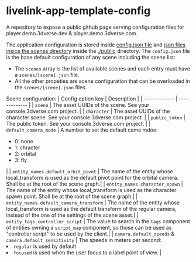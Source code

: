 # livelink-app-template-config
A repository to expose a public github page serving configuration files for player.demo.3dverse.dev &amp; player.demo.3dverse.com.

The application configuration is stored inside [config.json file](./public/config.json) and [json files insice the scenes directory](./public/scenes)
inside the [./public](./public) directory. The `config.json` file is the base default configuration of any scene including the scene list:

-   The `scenes` array is the list of available scenes and each entry must have a `scenes/[scene].json` file.
-   All the other propeties are scene configuration that can be overloaded in the `scenes/[scene].json` files.

Scene configuration:
| Config option key | Description |
| ------------- | ------------- |
| `scene` | The asset UUIDs of the scene. See your console.3dverse.com project. |
| `character` | The asset UUIDs of the character scene. See your console.3dverse.com project. |
| `public_token` | The public token. See your console.3dverse.com project. |
| `default_camera_mode` | A number to set the default came mdoe: <ul><li>0: none</li><li>1: chracter</li><li>2: orbital</li><li>3: fly</li></ul> |
| `entity_names.default_orbit_pivot` | The name of the entity whose local_transform is used as the default pivot point for the orbital camera. Shall be at the root of the scene graph.|
| `entity_names.character_spawn` | The name of the entity whose local_transform is used as the character spawn point. Shall be at the root of the scene graph.|
| `entity_names.default_camera_transform` | The name of the entity whose local_transform is used as the default transform of the regular camera, instead of the one of the settings of the scene asset.|
| `entity_tags.controller_script` | The value to search in the `tags` component of entities owning a `script_map` component, so those can be used as "controller script" to be used by the client.|
| `camera.default_speeds` & `camera.default_sensitivity` | The speeds in meters per second:<br><li> `regular` is used by default<li>`focused` is used when the user focus to a label point of view. |
